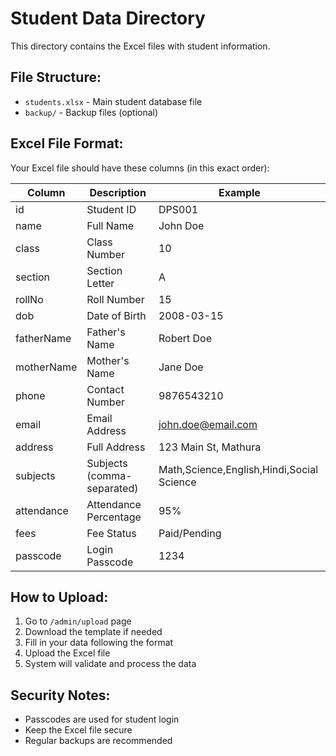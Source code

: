 # Student Data Directory

This directory contains the Excel files with student information.

## File Structure:
- `students.xlsx` - Main student database file
- `backup/` - Backup files (optional)

## Excel File Format:
Your Excel file should have these columns (in this exact order):

| Column | Description | Example |
|--------|-------------|---------|
| id | Student ID | DPS001 |
| name | Full Name | John Doe |
| class | Class Number | 10 |
| section | Section Letter | A |
| rollNo | Roll Number | 15 |
| dob | Date of Birth | 2008-03-15 |
| fatherName | Father's Name | Robert Doe |
| motherName | Mother's Name | Jane Doe |
| phone | Contact Number | 9876543210 |
| email | Email Address | john.doe@email.com |
| address | Full Address | 123 Main St, Mathura |
| subjects | Subjects (comma-separated) | Math,Science,English,Hindi,Social Science |
| attendance | Attendance Percentage | 95% |
| fees | Fee Status | Paid/Pending |
| passcode | Login Passcode | 1234 |

## How to Upload:
1. Go to `/admin/upload` page
2. Download the template if needed
3. Fill in your data following the format
4. Upload the Excel file
5. System will validate and process the data

## Security Notes:
- Passcodes are used for student login
- Keep the Excel file secure
- Regular backups are recommended